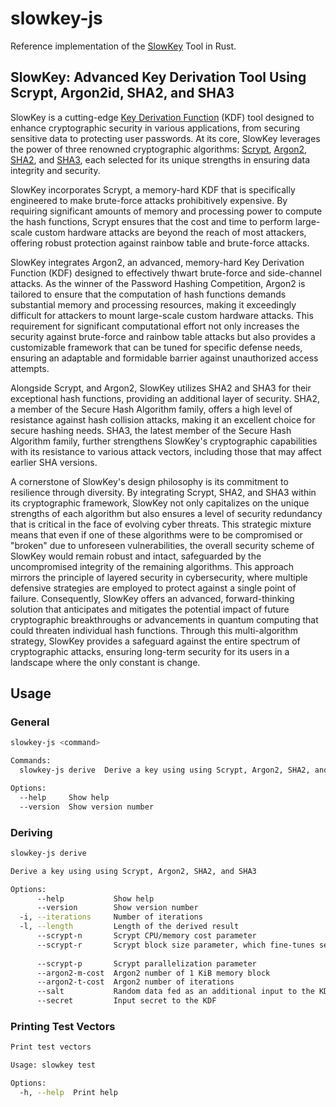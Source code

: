 # slowkey-js

Reference implementation of the [SlowKey](https://github.com/lbeder/slowkey) Tool in Rust.

## SlowKey: Advanced Key Derivation Tool Using Scrypt, Argon2id, SHA2, and SHA3

SlowKey is a cutting-edge [Key Derivation Function](https://en.wikipedia.org/wiki/Key_derivation_function) (KDF) tool designed to enhance cryptographic security in various applications, from securing sensitive data to protecting user passwords. At its core, SlowKey leverages the power of three renowned cryptographic algorithms: [Scrypt](https://en.wikipedia.org/wiki/Scrypt), [Argon2](https://en.wikipedia.org/wiki/Argon2), [SHA2](https://en.wikipedia.org/wiki/SHA-2), and [SHA3](https://en.wikipedia.org/wiki/SHA-3), each selected for its unique strengths in ensuring data integrity and security.

SlowKey incorporates Scrypt, a memory-hard KDF that is specifically engineered to make brute-force attacks prohibitively expensive. By requiring significant amounts of memory and processing power to compute the hash functions, Scrypt ensures that the cost and time to perform large-scale custom hardware attacks are beyond the reach of most attackers, offering robust protection against rainbow table and brute-force attacks.

SlowKey integrates Argon2, an advanced, memory-hard Key Derivation Function (KDF) designed to effectively thwart brute-force and side-channel attacks. As the winner of the Password Hashing Competition, Argon2 is tailored to ensure that the computation of hash functions demands substantial memory and processing resources, making it exceedingly difficult for attackers to mount large-scale custom hardware attacks. This requirement for significant computational effort not only increases the security against brute-force and rainbow table attacks but also provides a customizable framework that can be tuned for specific defense needs, ensuring an adaptable and formidable barrier against unauthorized access attempts.

Alongside Scrypt, and Argon2, SlowKey utilizes SHA2 and SHA3 for their exceptional hash functions, providing an additional layer of security. SHA2, a member of the Secure Hash Algorithm family, offers a high level of resistance against hash collision attacks, making it an excellent choice for secure hashing needs. SHA3, the latest member of the Secure Hash Algorithm family, further strengthens SlowKey's cryptographic capabilities with its resistance to various attack vectors, including those that may affect earlier SHA versions.

A cornerstone of SlowKey's design philosophy is its commitment to resilience through diversity. By integrating Scrypt, SHA2, and SHA3 within its cryptographic framework, SlowKey not only capitalizes on the unique strengths of each algorithm but also ensures a level of security redundancy that is critical in the face of evolving cyber threats. This strategic mixture means that even if one of these algorithms were to be compromised or "broken" due to unforeseen vulnerabilities, the overall security scheme of SlowKey would remain robust and intact, safeguarded by the uncompromised integrity of the remaining algorithms. This approach mirrors the principle of layered security in cybersecurity, where multiple defensive strategies are employed to protect against a single point of failure. Consequently, SlowKey offers an advanced, forward-thinking solution that anticipates and mitigates the potential impact of future cryptographic breakthroughs or advancements in quantum computing that could threaten individual hash functions. Through this multi-algorithm strategy, SlowKey provides a safeguard against the entire spectrum of cryptographic attacks, ensuring long-term security for its users in a landscape where the only constant is change.

## Usage

### General

```sh
slowkey-js <command>

Commands:
  slowkey-js derive  Derive a key using using Scrypt, Argon2, SHA2, and SHA3

Options:
  --help     Show help                                                                                         [boolean]
  --version  Show version number                                                                               [boolean]
```

### Deriving

```sh
slowkey-js derive

Derive a key using using Scrypt, Argon2, SHA2, and SHA3

Options:
      --help           Show help                                                                               [boolean]
      --version        Show version number                                                                     [boolean]
  -i, --iterations     Number of iterations                                                      [number] [default: 100]
  -l, --length         Length of the derived result                                               [number] [default: 16]
      --scrypt-n       Scrypt CPU/memory cost parameter                                      [number] [default: 1048576]
      --scrypt-r       Scrypt block size parameter, which fine-tunes sequential memory read size and performance
                                                                                                   [number] [default: 8]
      --scrypt-p       Scrypt parallelization parameter                                            [number] [default: 1]
      --argon2-m-cost  Argon2 number of 1 KiB memory block                                   [number] [default: 2097152]
      --argon2-t-cost  Argon2 number of iterations                                                 [number] [default: 2]
      --salt           Random data fed as an additional input to the KDF                             [string] [required]
      --secret         Input secret to the KDF                                                       [string] [required]
```

### Printing Test Vectors

```sh
Print test vectors

Usage: slowkey test

Options:
  -h, --help  Print help
```
